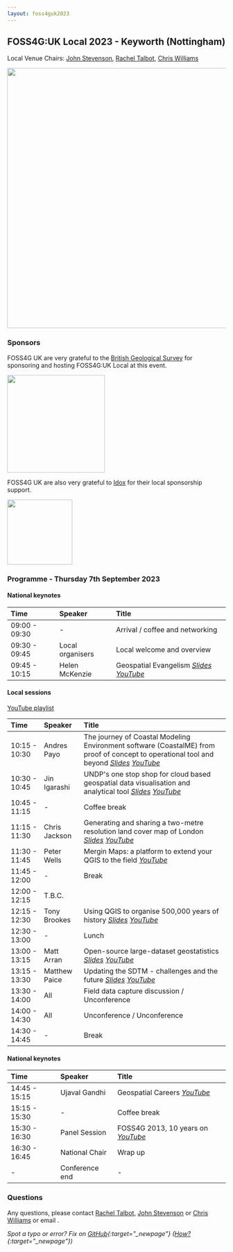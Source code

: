 ```yaml
---
layout: foss4guk2023
---
```



## FOSS4G:UK Local 2023 - Keyworth (Nottingham)

Local Venue Chairs: [John Stevenson](mailto:jostev@bgs.ac.uk), [Rachel Talbot](mailto:rtalbot@bgs.ac.uk), [Chris Williams](mailto:chrwil@bgs.ac.uk)

<img src="https://www.bgs.ac.uk/wp-content/uploads/2020/09/P786623-960x640.jpg" width="600" align="middle">


### Sponsors

FOSS4G UK are very grateful to the [British Geological Survey](https://www.bgs.ac.uk/) for sponsoring and hosting FOSS4G:UK Local at this event.

[<img src="https://www.bgs.ac.uk/wp-content/uploads/2022/08/BGS-Logo-Pos-RGB.svg" width="225" align="middle">](https://www.bgs.ac.uk/)

FOSS4G UK are also very grateful to [Idox](https://www.idoxgroup.com/) for their local sponsorship support.

[<img src="images/Idox_Logo_CMYK.jpg" width="150" align="middle">](https://www.idoxgroup.com/)

### Programme - Thursday 7th September 2023

#### National keynotes

Time | Speaker| Title|
:-----|:-----|:-----
09:00 - 09:30|-|Arrival / coffee and networking
09:30 - 09:45|Local organisers|Local welcome and overview
09:45 - 10:15|Helen McKenzie|Geospatial Evangelism *[Slides](https://docs.google.com/presentation/d/1gM5Yg-Z4i_zLo9ae1bPUJtxPd6TLC9r74N6x7K19nd4/edit?usp=sharing) [YouTube](https://youtu.be/RNIyMkWobCc)*


#### Local sessions

[YouTube playlist](https://www.youtube.com/playlist?list=PLCvveKqdciOkY7UFg5xIbXBm4I-UUO793)

Time | Speaker| Title|
:-----|:-----|:-----
10:15 - 10:30|Andres Payo|The journey of Coastal Modeling Environment software (CoastalME) from proof of concept to operational tool and beyond *[Slides](presentations/Keyworth_AndresPayoSlides.pdf) [YouTube](https://youtu.be/aUCz1NEIC0w)*
10:30 - 10:45|Jin Igarashi|UNDP's one stop shop for cloud based geospatial data visualisation and analytical tool *[Slides](presentations/Keyworth_JinIgarashiSlides.pdf) [YouTube](https://youtu.be/_ZUdAvEDoWc)*
10:45 - 11:15|-|Coffee break
11:15 - 11:30|Chris Jackson|Generating and sharing a two-metre resolution land cover map of London *[Slides](presentations/Keyworth_ChrisJacksonSlides.pdf) [YouTube](https://youtu.be/oqBYrFGNURk)*
11:30 - 11:45|Peter Wells|Mergin Maps: a platform to extend your QGIS to the field *[YouTube](https://youtu.be/T1ZQ53FAQ78)*
11:45 - 12:00|-|Break
12:00 - 12:15|T.B.C.|
12:15 - 12:30|Tony Brookes|Using QGIS to organise 500,000 years of history *[Slides](presentations/Keyworth_TonyBrookesSlides.pdf) [YouTube](https://youtu.be/7YCX8QZ27KU)*
12:30 - 13:00|-|Lunch
13:00 - 13:15|Matt Arran|Open-source large-dataset geostatistics *[Slides](presentations/Keyworth_MattArranSlides.pdf) [YouTube](https://youtu.be/2O794JteLzY)*
13:15 - 13:30|Matthew Paice|Updating the SDTM - challenges and the future *[Slides](presentations/Keyworth_MatthewPaiceSlides.pdf) [YouTube](https://youtu.be/0U0z5LQTOhs)*
13:30 - 14:00|All|Field data capture discussion / Unconference
14:00 - 14:30|All|Unconference / Unconference
14:30 - 14:45|-|Break

#### National keynotes

Time | Speaker| Title|
:-----|:-----|:-----
14:45 - 15:15|Ujaval Gandhi|Geospatial Careers *[YouTube](https://youtube.com/live/vE9RQBUWWUE?feature=share)*
15:15 - 15:30|-|Coffee break
15:30 - 16:30|Panel Session|FOSS4G 2013, 10 years on *[YouTube](https://youtube.com/live/2UReJqFle_Y?feature=share)*
16:30 - 16:45|National Chair|Wrap up
-|Conference end|-

### Questions

Any questions, please contact [Rachel Talbot](mailto:rtalbot@bgs.ac.uk), [John Stevenson](mailto:jostev@bgs.ac.uk) or [Chris Williams](mailto:chrwil@bgs.ac.uk) or email <span class="osgeoemail"></span>.

*Spot a typo or error? Fix on [GitHub](https://github.com/osgeouk/website/blob/gh-pages/foss4guklocal2023/keyworth.md){:target="_newpage"} ([How?](https://uk.osgeo.org/editing-on-github){:target="_newpage"})*

<!-- Jonny Huck Email Obfuscator -->
<!-- Simply add...  <span class="osgeoemail"></span>  ...wherever you would like the email link to appear -->
<script>
    let spans = document.getElementsByClassName('osgeoemail');
    for (let i = 0; i < spans.length; i++){
        spans[i].innerHTML = Tea.decrypt("TaP7QMCgFhScZikfQl5S2WfHPdfSh44LhvA4yCJITheD063TvlsEuDlGFtNkE+SCMIKiymkA/88=", "foss4g");
    }
</script>
